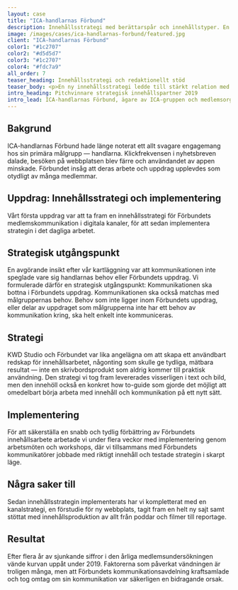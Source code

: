 ```yaml
---
layout: case
title: "ICA-handlarnas Förbund"
description: Innehållsstrategi med berättarspår och innehållstyper. En ny plan för hur ICA-handlarnas Förbund ska kommunicera med sina målgrupper.
image: /images/cases/ica-handlarnas-forbund/featured.jpg
client: "ICA-handlarnas Förbund"
color1: "#1c2707"
color2: "#d5d5d7"
color3: "#1c2707"
color4: "#fdc7a9"
all_order: 7
teaser_heading: Innehållsstrategi och redaktionellt stöd
teaser_body: <p>En ny innehållsstrategi ledde till stärkt relation med målgruppen.</p>
intro_heading: Pitchvinnare strategisk innehållspartner 2019
intro_lead: ICA-handlarnas Förbund, ägare av ICA-gruppen och medlemsorganisation för Sveriges ICA-handlare, sökte en ny strategisk innehållspartner. I konkurrens med flera andra byråer vann vi uppdraget och Förbundets förtroende, och sedan 2019 har vi stöttat med innehållsstrategi, kanalstrategi, ny webbplats, innehållsproduktion och strategisk rådgivning.
---
```


## Bakgrund

ICA-handlarnas Förbund hade länge noterat ett allt svagare engagemang hos sin primära målgrupp — handlarna. Klickfrekvensen i nyhetsbreven dalade, besöken på webbplatsen blev färre och användandet av appen minskade. Förbundet insåg att deras arbete och uppdrag upplevdes som otydligt av många medlemmar.

## Uppdrag: Innehållsstrategi och implementering

Vårt första uppdrag var att ta fram en innehållsstrategi för Förbundets medlemskommunikation i digitala kanaler, för att sedan implementera strategin i det dagliga arbetet.

## Strategisk utgångspunkt

En avgörande insikt efter vår kartläggning var att kommunikationen inte speglade vare sig handlarnas behov eller Förbundets uppdrag. Vi formulerade därför en strategisk utgångspunkt: Kommunikationen ska bottna i Förbundets uppdrag. Kommunikationen ska också matchas med målgruppernas behov. Behov som inte ligger inom Förbundets uppdrag, eller delar av uppdraget som målgrupperna inte har ett behov av kommunikation kring, ska helt enkelt inte kommuniceras. 

## Strategi

KWD Studio och Förbundet var lika angelägna om att skapa ett användbart redskap för innehållsarbetet, någonting som skulle ge tydliga, mätbara resultat — inte en skrivbordsprodukt som aldrig kommer till praktisk användning. Den strategi vi tog fram levererades visserligen i text och bild, men den innehöll också en konkret how to-guide som gjorde det möjligt att omedelbart börja arbeta med innehåll och kommunikation på ett nytt sätt.

## Implementering

För att säkerställa en snabb och tydlig förbättring av Förbundets innehållsarbete arbetade vi under flera veckor med implementering genom arbetsmöten och workshops, där vi tillsammans med Förbundets kommunikatörer jobbade med riktigt innehåll och testade strategin i skarpt läge.

## Några saker till

Sedan innehållsstrategin implementerats har vi kompletterat med en kanalstrategi, en förstudie för ny webbplats, tagit fram en helt ny sajt samt stöttat med innehållsproduktion av allt från poddar och filmer till reportage.

## Resultat

Efter flera år av sjunkande siffror i den årliga medlemsundersökningen vände kurvan uppåt under 2019. Faktorerna som påverkat vändningen är troligen många, men att Förbundets kommunikationsavdelning kraftsamlade och tog omtag om sin kommunikation var säkerligen en bidragande orsak.
